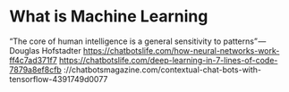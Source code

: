 # What is Machine Learning
“The core of human intelligence is a general sensitivity to patterns” — Douglas Hofstadter
https://chatbotslife.com/how-neural-networks-work-ff4c7ad371f7
https://chatbotslife.com/deep-learning-in-7-lines-of-code-7879a8ef8cfb
://chatbotsmagazine.com/contextual-chat-bots-with-tensorflow-4391749d0077
